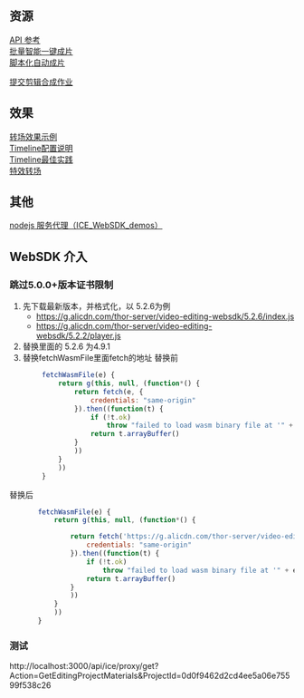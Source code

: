 ## 资源
[API 参考](https://help.aliyun.com/zh/ims/developer-reference/api-reference/)   
[批量智能一键成片](https://help.aliyun.com/zh/ims/developer-reference/api-ice-2020-11-09-submitbatchmediaproducingjob)   
[脚本化自动成片](https://help.aliyun.com/zh/ims/use-cases/scripted-auto-slice)


[提交剪辑合成作业](https://help.aliyun.com/zh/ims/developer-reference/api-ice-2020-11-09-submitmediaproducingjob)   

## 效果
[转场效果示例](https://help.aliyun.com/zh/ims/developer-reference/example-of-transition-effect-1)  
[Timeline配置说明](https://help.aliyun.com/zh/ims/developer-reference/timeline-configuration-description)   
[Timeline最佳实践](https://help.aliyun.com/zh/ims/use-cases/basic-parameters-of-batch-mixed-shear-scene/?spm=a2c4g.11186623.0.0.15ae1ec3GsFRTI)   
[特效转场](https://help.aliyun.com/zh/ims/developer-reference/example-of-transition-effect-1)


## 其他
[nodejs 服务代理（ICE_WebSDK_demos）](https://github.com/aliyunvideo/ICE_WebSDK_demos)




## WebSDK 介入

### 跳过5.0.0+版本证书限制
1. 先下载最新版本，并格式化，以 5.2.6为例
   *  https://g.alicdn.com/thor-server/video-editing-websdk/5.2.6/index.js
   *  https://g.alicdn.com/thor-server/video-editing-websdk/5.2.2/player.js
2. 替换里面的 5.2.6 为4.9.1
3. 替换fetchWasmFile里面fetch的地址
替换前
```js
        fetchWasmFile(e) {
            return g(this, null, (function*() {
                return fetch(e, {
                    credentials: "same-origin"
                }).then((function(t) {
                    if (!t.ok)
                        throw "failed to load wasm binary file at '" + e + "'";
                    return t.arrayBuffer()
                }
                ))
            }
            ))
        }
```
替换后
```js
       fetchWasmFile(e) {
           return g(this, null, (function*() {

               return fetch('https://g.alicdn.com/thor-server/video-editing-websdk/5.2.6/wasm/starry_sdk.wasm.txt', {
                   credentials: "same-origin"
               }).then((function(t) {
                   if (!t.ok)
                       throw "failed to load wasm binary file at '" + e + "'";
                   return t.arrayBuffer()
               }
               ))
           }
           ))
       }
```
  
   


### 测试
http://localhost:3000/api/ice/proxy/get?Action=GetEditingProjectMaterials&ProjectId=0d0f9462d2cd4ee5a06e75599f538c26